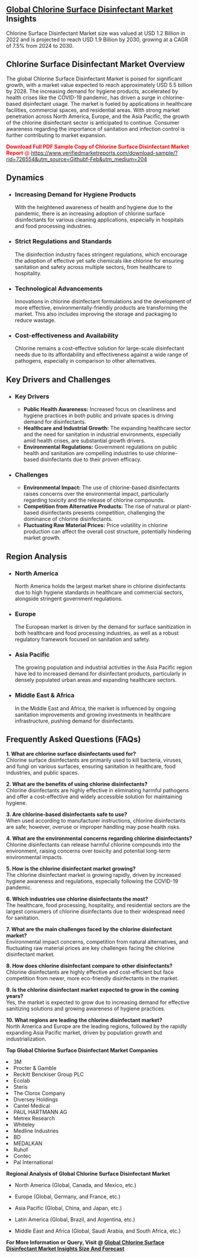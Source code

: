 <h2><a href="https://www.verifiedmarketreports.com/download-sample/?rid=726554&amp;utm_source=Githubf&amp;utm_medium=204" target="_blank">Global Chlorine Surface Disinfectant Market</a> Insights</h2><p>Chlorine Surface Disinfectant Market size was valued at USD 1.2 Billion in 2022 and is projected to reach USD 1.9 Billion by 2030, growing at a CAGR of 7.5% from 2024 to 2030.</p><p> <h2>Chlorine Surface Disinfectant Market Overview</h2> <p>The global Chlorine Surface Disinfectant Market is poised for significant growth, with a market value expected to reach approximately USD 5.5 billion by 2028. The increasing demand for hygiene products, accelerated by health crises like the COVID-19 pandemic, has driven a surge in chlorine-based disinfectant usage. The market is fueled by applications in healthcare facilities, commercial spaces, and residential areas. With strong market penetration across North America, Europe, and the Asia Pacific, the growth of the chlorine disinfectant sector is anticipated to continue. Consumer awareness regarding the importance of sanitation and infection control is further contributing to market expansion.</p> <p><p><span class=""><span style="color: #ff0000;"><strong>Download Full PDF Sample Copy of Chlorine Surface Disinfectant Market Report</strong> @ </span><a href="https://www.verifiedmarketreports.com/download-sample/?rid=726554&amp;utm_source=Githubf-Feb&amp;utm_medium=204" target="_blank">https://www.verifiedmarketreports.com/download-sample/?rid=726554&amp;utm_source=Githubf-Feb&amp;utm_medium=204</a></span></p></p> <h2>Dynamics</h2> <ul> <li><h3>Increasing Demand for Hygiene Products</h3> With the heightened awareness of health and hygiene due to the pandemic, there is an increasing adoption of chlorine surface disinfectants for various cleaning applications, especially in hospitals and food processing industries.</li> <li><h3>Strict Regulations and Standards</h3> The disinfection industry faces stringent regulations, which encourage the adoption of effective yet safe chemicals like chlorine for ensuring sanitation and safety across multiple sectors, from healthcare to hospitality.</li> <li><h3>Technological Advancements</h3> Innovations in chlorine disinfectant formulations and the development of more effective, environmentally-friendly products are transforming the market. This also includes improving the storage and packaging to reduce wastage.</li> <li><h3>Cost-effectiveness and Availability</h3> Chlorine remains a cost-effective solution for large-scale disinfectant needs due to its affordability and effectiveness against a wide range of pathogens, especially in comparison to other alternatives.</li> </ul> <h2>Key Drivers and Challenges</h2> <ul> <li><h3>Key Drivers</h3> <ul> <li><strong>Public Health Awareness:</strong> Increased focus on cleanliness and hygiene practices in both public and private spaces is driving demand for disinfectants.</li> <li><strong>Healthcare and Industrial Growth:</strong> The expanding healthcare sector and the need for sanitation in industrial environments, especially amid health crises, are substantial growth drivers.</li> <li><strong>Environmental Regulations:</strong> Government regulations on public health and sanitation are compelling industries to use chlorine-based disinfectants due to their proven efficacy.</li> </ul> </li> <li><h3>Challenges</h3> <ul> <li><strong>Environmental Impact:</strong> The use of chlorine-based disinfectants raises concerns over the environmental impact, particularly regarding toxicity and the release of chlorine compounds.</li> <li><strong>Competition from Alternative Products:</strong> The rise of natural or plant-based disinfectants presents competition, challenging the dominance of chlorine disinfectants.</li> <li><strong>Fluctuating Raw Material Prices:</strong> Price volatility in chlorine production can affect the overall cost structure, potentially hindering market growth.</li> </ul> </li> </ul> <h2>Region Analysis</h2> <ul> <li><h3>North America</h3> North America holds the largest market share in chlorine disinfectants due to high hygiene standards in healthcare and commercial sectors, alongside stringent government regulations.</li> <li><h3>Europe</h3> The European market is driven by the demand for surface sanitization in both healthcare and food processing industries, as well as a robust regulatory framework focused on sanitation and safety.</li> <li><h3>Asia Pacific</h3> The growing population and industrial activities in the Asia Pacific region have led to increased demand for disinfectant products, particularly in densely populated urban areas and expanding healthcare sectors.</li> <li><h3>Middle East & Africa</h3> In the Middle East and Africa, the market is influenced by ongoing sanitation improvements and growing investments in healthcare infrastructure, pushing demand for disinfectants.</li> </ul> <h2>Frequently Asked Questions (FAQs)</h2> <p><strong>1. What are chlorine surface disinfectants used for?</strong><br>Chlorine surface disinfectants are primarily used to kill bacteria, viruses, and fungi on various surfaces, ensuring sanitation in healthcare, food industries, and public spaces.</p> <p><strong>2. What are the benefits of using chlorine disinfectants?</strong><br>Chlorine disinfectants are highly effective in eliminating harmful pathogens and offer a cost-effective and widely accessible solution for maintaining hygiene.</p> <p><strong>3. Are chlorine-based disinfectants safe to use?</strong><br>When used according to manufacturer instructions, chlorine disinfectants are safe; however, overuse or improper handling may pose health risks.</p> <p><strong>4. What are the environmental concerns regarding chlorine disinfectants?</strong><br>Chlorine disinfectants can release harmful chlorine compounds into the environment, raising concerns over toxicity and potential long-term environmental impacts.</p> <p><strong>5. How is the chlorine disinfectant market growing?</strong><br>The chlorine disinfectant market is growing rapidly, driven by increased hygiene awareness and regulations, especially following the COVID-19 pandemic.</p> <p><strong>6. Which industries use chlorine disinfectants the most?</strong><br>The healthcare, food processing, hospitality, and residential sectors are the largest consumers of chlorine disinfectants due to their widespread need for sanitation.</p> <p><strong>7. What are the main challenges faced by the chlorine disinfectant market?</strong><br>Environmental impact concerns, competition from natural alternatives, and fluctuating raw material prices are key challenges facing the chlorine disinfectant market.</p> <p><strong>8. How does chlorine disinfectant compare to other disinfectants?</strong><br>Chlorine disinfectants are highly effective and cost-efficient but face competition from newer, more eco-friendly disinfectants in the market.</p> <p><strong>9. Is the chlorine disinfectant market expected to grow in the coming years?</strong><br>Yes, the market is expected to grow due to increasing demand for effective sanitizing solutions and growing awareness of hygiene practices.</p> <p><strong>10. What regions are leading the chlorine disinfectant market?</strong><br>North America and Europe are the leading regions, followed by the rapidly expanding Asia Pacific market, driven by population growth and industrialization.</p> </p><p><strong>Top Global Chlorine Surface Disinfectant Market Companies</strong></p><div data-test-id=""><p><li>3M</li><li> Procter & Gamble</li><li> Reckitt Benckiser Group PLC</li><li> Ecolab</li><li> Steris</li><li> The Clorox Company</li><li> Diversey Holdings</li><li> Cantel Medical</li><li> PAUL HARTMANN AG</li><li> Metrex Research</li><li> Whiteley</li><li> Medline Industries</li><li> BD</li><li> MEDALKAN</li><li> Ruhof</li><li> Contec</li><li> Pal International</li></p><div><strong>Regional Analysis of&nbsp;Global Chlorine Surface Disinfectant Market</strong></div><ul><li dir="ltr"><p dir="ltr">North America&nbsp;(Global, Canada, and Mexico, etc.)</p></li><li dir="ltr"><p dir="ltr">Europe (Global, Germany, and France, etc.)</p></li><li dir="ltr"><p dir="ltr">Asia Pacific&nbsp;(Global, China, and Japan, etc.)</p></li><li dir="ltr"><p dir="ltr">Latin America&nbsp;(Global, Brazil, and Argentina, etc.)</p></li><li dir="ltr">Middle East and Africa&nbsp;(Global, Saudi Arabia, and South Africa, etc.)</li></ul><p><strong>For More Information or Query, Visit @&nbsp;</strong><strong><a href="https://www.verifiedmarketreports.com/product/chlorine-surface-disinfectant-market/?utm_source=Githubf&amp;utm_medium=204" target="_blank">Global Chlorine Surface Disinfectant Market Insights Size And Forecast</a></strong></p></div>
